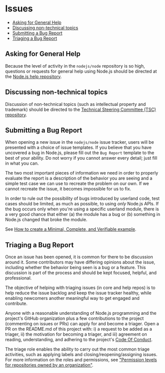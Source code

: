 # Issues

* [Asking for General Help](#asking-for-general-help)
* [Discussing non-technical topics](#discussing-non-technical-topics)
* [Submitting a Bug Report](#submitting-a-bug-report)
* [Triaging a Bug Report](#triaging-a-bug-report)

## Asking for General Help

Because the level of activity in the `nodejs/node` repository is so high,
questions or requests for general help using Node.js should be directed at
the [Node.js help repository][].

## Discussing non-technical topics

Discussion of non-technical topics (such as intellectual property and trademark)
should be directed to the [Technical Steering Committee (TSC) repository][].

## Submitting a Bug Report

When opening a new issue in the `nodejs/node` issue tracker, users will be
presented with a choice of issue templates. If you believe that you have
uncovered a bug in Node.js, please fill out the `Bug Report` template to the
best of your ability. Do not worry if you cannot answer every detail; just fill
in what you can.

The two most important pieces of information we need in order to properly
evaluate the report is a description of the behavior you are seeing and a simple
test case we can use to recreate the problem on our own. If we cannot recreate
the issue, it becomes impossible for us to fix.

In order to rule out the possibility of bugs introduced by userland code, test
cases should be limited, as much as possible, to using *only* Node.js APIs.
If the bug occurs only when you're using a specific userland module, there is
a very good chance that either (a) the module has a bug or (b) something in
Node.js changed that broke the module.

See [How to create a Minimal, Complete, and Verifiable example](https://stackoverflow.com/help/mcve).

## Triaging a Bug Report

Once an issue has been opened, it is common for there to be discussion
around it. Some contributors may have differing opinions about the issue,
including whether the behavior being seen is a bug or a feature. This discussion
is part of the process and should be kept focused, helpful, and professional.

The objective of helping with triaging issues (in core and help repos) is to
help reduce the issue backlog and keep the issue tracker healthy, while enabling
newcomers another meaningful way to get engaged and contribute.

Anyone with a reasonable understanding of Node.js programming and the
project's GitHub organization plus a few contributions to the project
(commenting on issues or PRs) can apply for and become a triager. Open a PR
on the README.md of this project with: i) a request to be added as a triager,
ii) the motivation for becoming a triager, and iii) agreement on reading,
understanding, and adhering to the project's [Code Of Conduct](https://github.com/nodejs/admin/blob/master/CODE_OF_CONDUCT.md).

The triage role enables the ability to carry out the most common triage
activities, such as applying labels and closing/reopening/assigning issues.
For more information on the roles and permissions, see ["Permission levels for
repositories owned by an organization"](https://docs.github.com/en/github/setting-up-and-managing-organizations-and-teams/repository-permission-levels-for-an-organization#permission-levels-for-repositories-owned-by-an-organization).

[Node.js help repository]: https://github.com/nodejs/help/issues
[Technical Steering Committee (TSC) repository]: https://github.com/nodejs/TSC/issues
